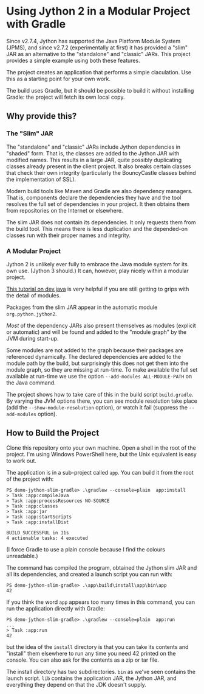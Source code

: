 # Using Jython 2 in a Modular Project with Gradle

Since v2.7.4, Jython has supported the Java Platform Module System (JPMS),
and since v2.7.2 (experimentally at first)
it has provided a "slim" JAR as an alternative to the
"standalone" and "classic" JARs.
This project provides a simple example using both these features.

The project creates an application that performs a simple claculation.
Use this as a starting point for your own work.

The build uses Gradle,
but it should be possible to build it without installing Gradle:
the project will fetch its own local copy.


## Why provide this?

### The "Slim" JAR

The "standalone" and "classic" JARs include
Jython dependencies in "shaded" form.
That is, the classes are added to the Jython JAR with modified names.
This results in a large JAR,
quite possibly duplicating classes already present in the client project.
It also breaks certain classes that check their own integrity
(particularly the BouncyCastle classes behind the implementation of SSL).

Modern build tools like Maven and Gradle are also dependency managers.
That is,
components declare the dependencies they have and 
the tool resolves the full set of dependencies in your project.
It then obtains them from repositories on the Internet or elsewhere.

The slim JAR does not contain its dependencies.
It only requests them from the build tool.
This means there is less duplication and
the depended-on classes run with their proper names and integrity.

### A Modular Project

Jython 2 is unlikely ever fully to embrace
the Java module system for its own use.
(Jython 3 should.)
It can, however, play nicely within a modular project.

[This tutorial on dev.java](https://dev.java/learn/modules) is very helpful
if you are still getting to grips with the detail of modules.

Packages from the slim JAR appear in the automatic module `org.python.jython2`.

*Most* of the dependency JARs also present themselves as modules
(explicit or automatic)
and will be found and added to the "module graph"
by the JVM during start-up.

Some modules are not added to the graph because
their packages are referenced dynamically.
The declared dependencies are added to the module path by the build,
but surprisingly this does not get them into the module graph,
so they are missing at run-time.
To make available the full set available at run-time we use the option
`--add-modules ALL-MODULE-PATH` on the Java command.

The project shows how to take care of this in the build script `build.gradle`.
By varying the JVM options there,
you can see module resolution take place (add the `--show-module-resolution` option),
or watch it fail (suppress the `--add-modules` option). 


## How to Build the Project

Clone this repository onto your own machine.
Open a shell in the root of the project.
I'm using Windows PowerShell here, but the Unix equivalent is easy to work out.

The application is in a sub-project called `app`.
You can build it from the root of the project with:

```
PS demo-jython-slim-gradle> .\gradlew --console=plain  app:install
> Task :app:compileJava
> Task :app:processResources NO-SOURCE
> Task :app:classes
> Task :app:jar
> Task :app:startScripts
> Task :app:installDist

BUILD SUCCESSFUL in 11s
4 actionable tasks: 4 executed
```
(I force Gradle to use a plain console because I find the colours unreadable.)

The command has compiled the program,
obtained the Jython slim JAR and all its dependencies,
and created a launch script you can run with:
```
PS demo-jython-slim-gradle> .\app\build\install\app\bin\app
42
```
If you think the word `app` appears too many times in this command,
you can run the application directly with Gradle:
```
PS demo-jython-slim-gradle> .\gradlew --console=plain  app:run
...
> Task :app:run
42
```
but the idea of the `install` directory is that you can take its contents
and "install" them elsewhere to run any time you need 42 printed on the console.
You can also ask for the contents as a zip or tar file.

The install directory has two subdirectories.
`bin` as we've seen contains the launch script.
`lib` contains the application JAR, the Jython JAR,
and everything they depend on that the JDK doesn't supply.



